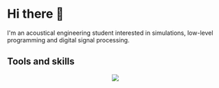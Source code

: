 # Hi there 👋

I'm an acoustical engineering student interested in simulations, low-level programming and digital signal processing.

## Tools and skills

<p align="center">
    <a href="https://go-skill-icons.vercel.app/">
        <img
            src="https://go-skill-icons.vercel.app/api/icons?i=cpp,c,julia,matlab,cuda,latex,overleaf,python,vscode,wsl,git,blender,sketchup"
        />
    </a>
</p>